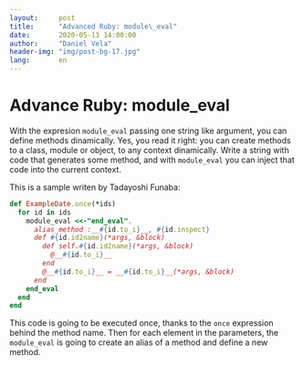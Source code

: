 ```yaml
---
layout:     post
title:      "Advanced Ruby: module\_eval"
date:       2020-05-13 14:00:00
author:     "Daniel Vela"
header-img: "img/post-bg-17.jpg"
lang:       en
---
```


# Advance Ruby: module\_eval

With the expresion `module_eval` passing one string like argument, you can define methods dinamically. Yes, you read it right: you can create methods to a class, module or object, to any context dinamically. Write a string with code that generates some method, and with `module_eval` you can inject that code into the current context.

This is a sample writen by Tadayoshi Funaba:

```ruby
def ExampleDate.once(*ids)
  for id in ids    
    module_eval <<-"end_eval".   
      alias_method :__#{id.to_i}__, #{id.inspect}    
      def #{id.id2name}(*args, &block)    
        def self.#{id.id2name}(*args, &block)    
          @__#{id.to_i}__    
        end    
        @__#{id.to_i}__ = __#{id.to_i}__(*args, &block)    
      end    
    end_eval
  end
end
```

This code is going to be executed once, thanks to the `once` expression behind the method name. Then for each element in the parameters, the `module_eval` is going to create an alias of a method and define a new method.

